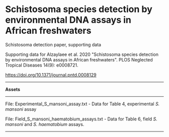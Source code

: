 # Schistosoma species detection by environmental DNA assays in African freshwaters

Schistosoma detection paper, supporting data

Supporting data for Alzaylaee et al. 2020 "Schistosoma species detection by environmental DNA assays in African freshwaters".  PLOS Neglected Tropical Diseases 14(9): e0008721. 

https://doi.org/10.1371/journal.pntd.0008129

***

**Assets**

***

File: Experimental_S_mansoni_assay.txt - Data for Table 4, experimental _S. mansoni_ assay 

File: Field_S_mansoni_haematobium_assays.txt - Data for Table 6, field _S. mansoni_ and _S. haematobium_ assays.

***
